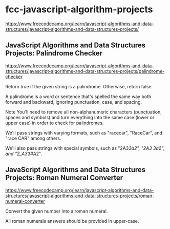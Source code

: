 # fcc-javascript-algorithm-projects
https://www.freecodecamp.org/learn/javascript-algorithms-and-data-structures/javascript-algorithms-and-data-structures-projects/

## JavaScript Algorithms and Data Structures Projects: Palindrome Checker
https://www.freecodecamp.org/learn/javascript-algorithms-and-data-structures/javascript-algorithms-and-data-structures-projects/palindrome-checker

Return true if the given string is a palindrome. Otherwise, return false.

A palindrome is a word or sentence that's spelled the same way both forward and backward, ignoring punctuation, case, and spacing.

Note
You'll need to remove all non-alphanumeric characters (punctuation, spaces and symbols) and turn everything into the same case (lower or upper case) in order to check for palindromes.

We'll pass strings with varying formats, such as "racecar", "RaceCar", and "race CAR" among others.

We'll also pass strings with special symbols, such as "2A3*3a2", "2A3 3a2", and "2_A3*3#A2".

## JavaScript Algorithms and Data Structures Projects: Roman Numeral Converter
https://www.freecodecamp.org/learn/javascript-algorithms-and-data-structures/javascript-algorithms-and-data-structures-projects/roman-numeral-converter

Convert the given number into a roman numeral.

All roman numerals answers should be provided in upper-case.

